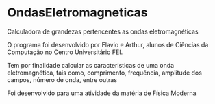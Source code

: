 # OndasEletromagneticas
Calculadora de grandezas pertencentes as ondas eletromagnéticas

O programa foi desenvolvido por Flavio e Arthur, alunos de Ciências da Computação no Centro Universitário FEI.

Tem por finalidade calcular as caracteristicas de uma onda eletromagnética, tais como, comprimento, frequência, amplitude dos campos, número de onda, entre outras

Foi desenvolvido para uma atividade da matéria de Física Moderna
